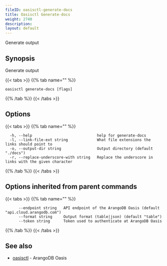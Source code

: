 ```yaml
---
fileID: oasisctl-generate-docs
title: Oasisctl Generate-docs
weight: 2740
description: 
layout: default
---
```

Generate output

## Synopsis

Generate output

{{< tabs >}}
{{% tab name="" %}}
```
oasisctl generate-docs [flags]
```
{{% /tab %}}
{{< /tabs >}}

## Options

{{< tabs >}}
{{% tab name="" %}}
```
  -h, --help                             help for generate-docs
  -l, --link-file-ext string             What file extensions the links should point to
  -o, --output-dir string                Output directory (default "./docs")
  -r, --replace-underscore-with string   Replace the underscore in links with the given character
```
{{% /tab %}}
{{< /tabs >}}

## Options inherited from parent commands

{{< tabs >}}
{{% tab name="" %}}
```
      --endpoint string   API endpoint of the ArangoDB Oasis (default "api.cloud.arangodb.com")
      --format string     Output format (table|json) (default "table")
      --token string      Token used to authenticate at ArangoDB Oasis
```
{{% /tab %}}
{{< /tabs >}}

## See also

* [oasisctl](oasisctl-options)	 - ArangoDB Oasis

